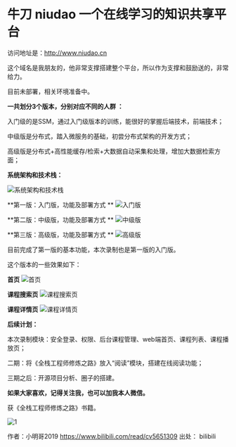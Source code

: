 # 牛刀  niudao 一个在线学习的知识共享平台

访问地址是：http://www.niudao.cn  

这个域名是我朋友的，他非常支撑搭建整个平台，所以作为支撑和鼓励送的，非常给力。

目前未部署，相关环境准备中。



**一共划分3个版本，分别对应不同的人群 ：**

入门级的是SSM，通过入门级版本的训练，能很好的掌握后端技术，前端技术；

中级版是分布式，踏入微服务的基础，初尝分布式架构的开发方式； 

高级版是分布式+高性能缓存/检索+大数据自动采集和处理，增加大数据检索方面；

**系统架构和技术栈：**

![系统架构和技术栈](https://i0.hdslb.com/bfs/article/818767cef0e5529c3b8293fbd5643d6cf1549793.png@1320w_788h.webp)

**第一版：入门版，功能及部署方式 **
![入门版](https://i0.hdslb.com/bfs/article/795d4adb939a0306b3091d849872faa2e6cfd5d5.png@1320w_788h.webp)


**第二版：中级版，功能及部署方式 **
![中级版](https://i0.hdslb.com/bfs/article/0060dd88c87507ff12475673bfd738c151fc4e6a.png@1320w_772h.webp)


**第三版：高级版，功能及部署方式 **
![高级版](https://i0.hdslb.com/bfs/article/b5d3f0925e0e6bc01a341768ba8993d90edf5bb0.png@1320w_750h.webp)


目前完成了第一版的基本功能，本次录制也是第一版的入门版。

这个版本的一些效果如下：

**首页**
![首页](https://i0.hdslb.com/bfs/article/64820636101e633d0f7e367ad08aa450b26b87e3.png@1320w_814h.webp)

**课程搜索页**
![课程搜索页](https://i0.hdslb.com/bfs/article/9cacc0ee7e81c01726aca3f07d38bd26444f4021.png@1320w_846h.webp)

**课程详情页**
![课程详情页](https://i0.hdslb.com/bfs/article/d5dc18313b49fc065baae1bd6e1f02473f386cd7.png@1320w_826h.webp)

**后续计划：**

本次录制模块：安全登录、权限、后台课程管理、web端首页、课程列表、课程播放页；

二期：将《全栈工程师修炼之路》放入“阅读”模块，搭建在线阅读功能； 

三期之后：开源项目分析、圈子的搭建。 

**如果大家喜欢，记得关注我，也可以加我本人微信。**

获《全栈工程师修炼之路》书籍。

![1](https://i0.hdslb.com/bfs/article/3cd44153ac0ebd8e22c93100c1d57e1585a6fb94.png@1070w_1060h.webp
)

作者：小明哥2019
https://www.bilibili.com/read/cv5651309
出处： bilibili
